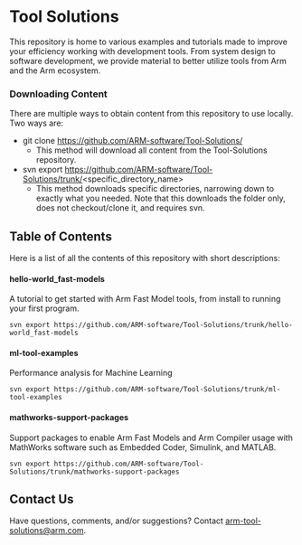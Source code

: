 # Tool Solutions
This repository is home to various examples and tutorials made to improve your efficiency working with development tools. From system design to software development, we provide material to better utilize tools from Arm and the Arm ecosystem. 


### Downloading Content
There are multiple ways to obtain content from this repository to use locally. Two ways are:
- git clone https://github.com/ARM-software/Tool-Solutions/
    - This method will download all content from the Tool-Solutions repository. 
- svn export https://github.com/ARM-software/Tool-Solutions/trunk/<specific_directory_name>
    - This method downloads specific directories, narrowing down to exactly what you needed. Note that this downloads the folder only, does not checkout/clone it, and requires svn.

## Table of Contents
Here is a list of all the contents of this repository with short descriptions:

#### hello-world_fast-models
A tutorial to get started with Arm Fast Model tools, from install to running your first program.
```
svn export https://github.com/ARM-software/Tool-Solutions/trunk/hello-world_fast-models
```

#### ml-tool-examples
Performance analysis for Machine Learning 
```
svn export https://github.com/ARM-software/Tool-Solutions/trunk/ml-tool-examples
```

#### mathworks-support-packages
Support packages to enable Arm Fast Models and Arm Compiler usage with MathWorks software such as Embedded Coder, Simulink, and MATLAB.
```
svn export https://github.com/ARM-software/Tool-Solutions/trunk/mathworks-support-packages
```
## Contact Us

Have questions, comments, and/or suggestions? Contact [arm-tool-solutions@arm.com](mailto:arm-tool-solutions@arm.com).

